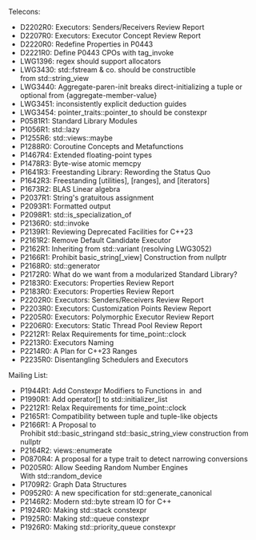 Telecons:

* D2202R0: Executors: Senders/Receivers Review Report
* D2207R0: Executors: Executor Concept Review Report
* D2220R0: Redefine Properties in P0443
* D2221R0: Define P0443 CPOs with tag_invoke 
* LWG1396: regex should support allocators 
* LWG3430: std::fstream & co. should be constructible from std::string_view
* LWG3440: Aggregate-paren-init breaks direct-initializing a tuple or optional from {aggregate-member-value} 
* LWG3451: inconsistently explicit deduction guides 
* LWG3454: pointer_traits::pointer_to should be constexpr 
* P0581R1: Standard Library Modules
* P1056R1: std::lazy
* P1255R6: std::views::maybe
* P1288R0: Coroutine Concepts and Metafunctions
* P1467R4: Extended floating-point types
* P1478R3: Byte-wise atomic memcpy 
* P1641R3: Freestanding Library: Rewording the Status Quo
* P1642R3: Freestanding [utilities], [ranges], and [iterators]
* P1673R2: BLAS Linear algebra
* P2037R1: String's gratuitous assignment
* P2093R1: Formatted output 
* P2098R1: std::is_specialization_of 
* P2136R0: std::invoke<R>
* P2139R1: Reviewing Deprecated Facilities for C++23
* P2161R2: Remove Default Candidate Executor 
* P2162R1: Inheriting from std::variant (resolving LWG3052)
* P2166R1: Prohibit basic_string[_view] Construction from nullptr
* P2168R0: std::generator
* P2172R0: What do we want from a modularized Standard Library?
* P2183R0: Executors: Properties Review Report
* P2183R0: Executors: Properties Review Report 
* P2202R0: Executors: Senders/Receivers Review Report 
* P2203R0: Executors: Customization Points Review Report
* P2205R0: Executors: Polymorphic Executor Review Report
* P2206R0: Executors: Static Thread Pool Review Report 
* P2212R1: Relax Requirements for time_point::clock
* P2213R0: Executors Naming 
* P2214R0: A Plan for C++23 Ranges
* P2235R0: Disentangling Schedulers and Executors 

Mailing List:

* P1944R1: Add Constexpr Modifiers to Functions in <cstring> and <cwchar>
* P1990R1: Add operator[] to std::initializer_list
* P2212R1: Relax Requirements for time_point::clock
* P2165R1: Compatibility between tuple and tuple-like objects
* P2166R1: A Proposal to Prohibit std::basic_stringand std::basic_string_view construction from nullptr
* P2164R2: views::enumerate
* P0870R4: A proposal for a type trait to detect narrowing conversions
* P0205R0: Allow Seeding Random Number Engines With std::random_device
* P1709R2: Graph Data Structures
* P0952R0: A new specification for std::generate_canonical
* P2146R2: Modern std::byte stream IO for C++
* P1924R0: Making std::stack constexpr
* P1925R0: Making std::queue constexpr
* P1926R0: Making std::priority_queue constexpr

